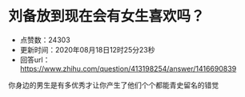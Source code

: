# 刘备放到现在会有女生喜欢吗？
- 点赞数：24303
- 更新时间：2020年08月18日12时25分23秒
- 回答url：https://www.zhihu.com/question/413198254/answer/1416690839
<body>
 <p data-pid="qtMxsFV8">你身边的男生是有多优秀才让你产生了他们个个都能青史留名的错觉</p>
</body>